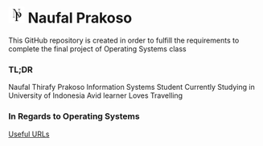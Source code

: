 # <img src="Logo.png" width="32"> Naufal Prakoso

This GitHub repository is created in order to fulfill the requirements to complete the final project of Operating Systems class

### TL;DR

Naufal Thirafy Prakoso
Information Systems Student
Currently Studying in University of Indonesia
Avid learner
Loves Travelling

### In Regards to Operating Systems
[Useful URLs](URLs/)
